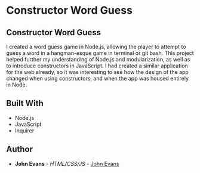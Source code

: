 # Constructor Word Guess
 
## Constructor Word Guess
I created a word guess game in Node.js, allowing the player to attempt to guess a word in a hangman-esque game in terminal or git bash. This project helped further my understanding of Node.js and modularization, as well as to introduce constructors in JavaScript. I had created a similar application for the web already, so it was interesting to see how the design of the app changed when using constructors, and when the app was housed entirely in Node.
 
 
## Built With
* Node.js
* JavaScript
* Inquirer
 
## Author
* **John Evans** - *HTML/CSS/JS* - [John Evans](https://github.com/evanjo03)
